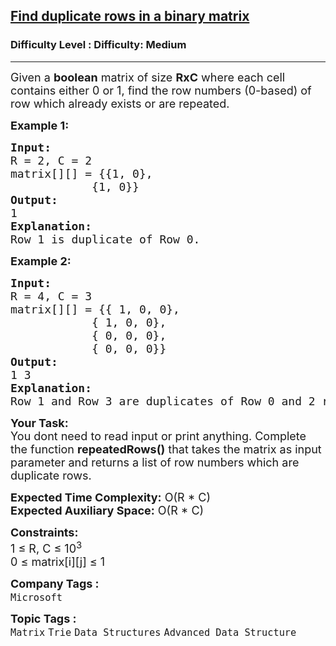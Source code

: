<h2><a href="https://www.geeksforgeeks.org/problems/find-duplicate-rows-in-a-binary-matrix/1?page=1&category=Matrix&difficulty=Easy,Medium,Hard&status=unsolved,attempted&sortBy=accuracy">Find duplicate rows in a binary matrix</a></h2><h3>Difficulty Level : Difficulty: Medium</h3><hr><div class="problems_problem_content__Xm_eO"><p><span style="font-size: 18px;">Given a <strong>boolean</strong> matrix of size <strong>RxC</strong> where each cell contains either 0 or 1, find the row numbers&nbsp;</span><span style="font-size: 18px;">(0-based)</span><span style="font-size: 18px;">&nbsp;of row which already exists or are repeated.</span></p>
<p><strong><span style="font-size: 18px;">Example 1:</span></strong></p>
<pre><span style="font-size: 18px;"><strong>Input:</strong>
R = 2, C = 2
matrix[][] = {{1, 0},
            {1, 0}}
<strong>Output: </strong>
1</span>
<span style="font-size: 18px;"><strong>Explanation:</strong>
Row 1 is duplicate of Row 0.</span></pre>
<p><span style="font-size: 18px;"><strong>Example 2:</strong></span></p>
<pre><span style="font-size: 18px;"><strong>Input:</strong>
R = 4, C = 3
matrix[][] = {{ 1, 0, 0},
            { 1, 0, 0},
            { 0, 0, 0},
            { 0, 0, 0}}</span>
<span style="font-size: 18px;"><strong>Output: </strong>
</span><span style="font-size: 18px;">1 3</span> 
<span style="font-size: 18px;"><strong>Explanation:</strong>
Row 1 and Row 3 are duplicates of Row 0 and 2 respectively. </span></pre>
<p><span style="font-size: 18px;"><strong>Your Task:</strong><br>You dont need to read input or print anything. Complete the function <strong>repeatedRows()</strong> that takes the matrix as input parameter and returns a list of row numbers which are duplicate rows.</span></p>
<p><span style="font-size: 18px;"><strong>Expected Time Complexity:</strong> O(R * C)<br><strong>Expected Auxiliary Space:</strong> O(R * C) </span></p>
<p><span style="font-size: 18px;"><strong>Constraints:</strong><br>1 ≤ R, C ≤ 10<sup>3</sup></span><br><span style="font-size: 18px;">0 ≤ matrix[i][j] ≤ 1</span></p></div><p><span style=font-size:18px><strong>Company Tags : </strong><br><code>Microsoft</code>&nbsp;<br><p><span style=font-size:18px><strong>Topic Tags : </strong><br><code>Matrix</code>&nbsp;<code>Trie</code>&nbsp;<code>Data Structures</code>&nbsp;<code>Advanced Data Structure</code>&nbsp;